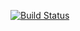 [![Build Status](https://travis-ci.org/Dynaomit/SE09.svg?branch=master)](https://travis-ci.org/Dynaomit/SE09)
